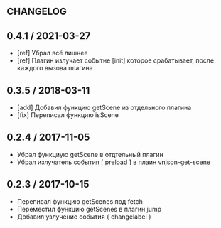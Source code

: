 ## CHANGELOG

0.4.1 / 2021-03-27
------------------
  * [ref] Убрал всё лишнее
  * [ref] Плагин излучает событие [init] которое срабатывает, после каждого вызова плагина
  
0.3.5 / 2018-03-11
------------------
  * [add] Добавил функцию getScene из отдельного плагина
  * [fix] Переписал функцию isScene 

0.2.4 / 2017-11-05
------------------  
  * Убрал функциую getScene в отдтельный плагин
  * Убрал излучатель события [ preload ] в плаин vnjson-get-scene


0.2.3 / 2017-10-15
------------------  
  * Переписал функцию getScenes под fetch
  * Переместил функцию getScenes в плагин jump
  * Добавил узлучение события { changelabel }
